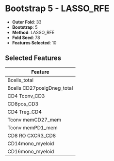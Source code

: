 # Bootstrap 5 - LASSO_RFE

- **Outer Fold**: 33
- **Bootstrap**: 5
- **Method**: LASSO_RFE
- **Fold Seed**: 78
- **Features Selected**: 10

## Selected Features

| Feature |
|---------|
| Bcells_total |
| Bcells CD27posIgDneg_total |
| CD4 Tconv_CD3 |
| CD8pos_CD3 |
| CD4 Treg_CD4 |
| Tconv memCD27_mem |
| Tconv memPD1_mem |
| CD8 RO CXCR3_CD8 |
| CD14mono_myeloid |
| CD16mono_myeloid |
